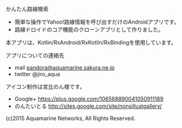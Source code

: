 かんたん路線検索
- 簡単な操作でYahoo!路線情報を呼び出すだけのAndroidアプリです。
- 路線ドロイドのコア機能のクローンアプリとして作りました。

本アプリは、Kotlin/RxAndroid/RxKotlin/RxBindingを使用しています。

アプリについての連絡先
- mail pandora@aquamarine.sakura.ne.jp
- twitter @jiro_aqua

アイコン制作は宮比のん様です。
- Google+ https://plus.google.com/106568890041050911189
- のんたいとる http://sites.google.com/site/nonsillustgallery/

(c)2015 Aquamarine Networks, All Rights Reserved.
